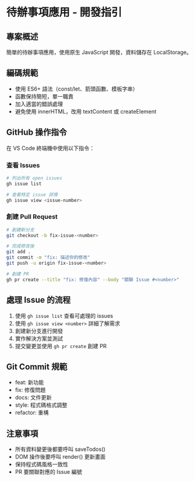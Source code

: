 # 待辦事項應用 - 開發指引

## 專案概述
簡單的待辦事項應用，使用原生 JavaScript 開發，資料儲存在 LocalStorage。

## 編碼規範
- 使用 ES6+ 語法（const/let、箭頭函數、模板字串）
- 函數保持簡短，單一職責
- 加入適當的錯誤處理
- 避免使用 innerHTML，改用 textContent 或 createElement

## GitHub 操作指令
在 VS Code 終端機中使用以下指令：

### 查看 Issues
```bash
# 列出所有 open issues
gh issue list

# 查看特定 issue 詳情
gh issue view <issue-number>
```

### 創建 Pull Request
```bash
# 創建新分支
git checkout -b fix-issue-<number>

# 完成修改後
git add .
git commit -m "fix: 描述你的修改"
git push -u origin fix-issue-<number>

# 創建 PR
gh pr create --title "fix: 修復內容" --body "關聯 Issue #<number>"
```

## 處理 Issue 的流程
1. 使用 `gh issue list` 查看可處理的 issues
2. 使用 `gh issue view <number>` 詳細了解需求
3. 創建新分支進行開發
4. 實作解決方案並測試
5. 提交變更並使用 `gh pr create` 創建 PR

## Git Commit 規範
- feat: 新功能
- fix: 修復問題
- docs: 文件更新
- style: 程式碼格式調整
- refactor: 重構

## 注意事項
- 所有資料變更後都要呼叫 saveTodos()
- DOM 操作後要呼叫 render() 更新畫面
- 保持程式碼風格一致性
- PR 要關聯對應的 Issue 編號